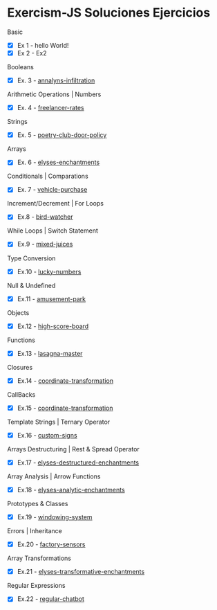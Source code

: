 # Exercism-JS Soluciones Ejercicios

Basic

- [x] Ex 1  - hello World!
- [x] Ex 2  - Ex2

Booleans

- [x]  Ex. 3 - [annalyns-infiltration](https://exercism.org/tracks/javascript/exercises/annalyns-infiltration)

Arithmetic Operations | Numbers

- [x]  Ex. 4 -  [freelancer-rates](https://exercism.org/tracks/javascript/exercises/freelancer-rates)

Strings

- [x]  Ex. 5 - [poetry-club-door-policy](https://exercism.org/tracks/javascript/exercises/poetry-club-door-policy)

Arrays

- [x]  Ex. 6 - [elyses-enchantments](https://exercism.org/tracks/javascript/exercises/elyses-enchantments)

Conditionals | Comparations

- [x]  Ex. 7 - [vehicle-purchase](https://exercism.org/tracks/javascript/exercises/vehicle-purchase)

Increment/Decrement | For Loops

- [x]  Ex.8 - [bird-watcher](https://exercism.org/tracks/javascript/exercises/bird-watcher)

While Loops | Switch Statement

- [x]  Ex.9 - [mixed-juices](https://exercism.org/tracks/javascript/exercises/mixed-juices)

Type Conversion

- [x]  Ex.10 - [lucky-numbers](https://exercism.org/tracks/javascript/exercises/lucky-numbers)

Null & Undefined

- [x]  Ex.11 - [amusement-park](https://exercism.org/tracks/javascript/exercises/amusement-park)

Objects

- [x]  Ex.12 - [high-score-board](https://exercism.org/tracks/javascript/exercises/high-score-board)

Functions

- [x]  Ex.13 - [lasagna-master](https://exercism.org/tracks/javascript/exercises/lasagna-master)

Closures

- [x]  Ex.14 - [coordinate-transformation](https://exercism.org/tracks/javascript/exercises/coordinate-transformation)

CallBacks

- [x]  Ex.15 - [coordinate-transformation](https://exercism.org/tracks/javascript/exercises/fruit-picker)

Template Strings | Ternary Operator

- [x]  Ex.16 - [custom-signs](https://exercism.org/tracks/javascript/exercises/custom-signs)

Arrays Destructuring | Rest & Spread Operator

- [x]  Ex.17 - [elyses-destructured-enchantments](https://exercism.org/tracks/javascript/exercises/elyses-destructured-enchantments)

Array Analysis | Arrow Functions

- [x]  Ex.18 - [elyses-analytic-enchantments](https://exercism.org/tracks/javascript/exercises/elyses-analytic-enchantments)

Prototypes & Classes

- [x]  Ex.19 - [windowing-system](https://exercism.org/tracks/javascript/exercises/windowing-system)

Errors | Inheritance

- [x]  Ex.20 - [factory-sensors](https://exercism.org/tracks/javascript/exercises/factory-sensors)

Array Transformations

- [x]  Ex.21 - [elyses-transformative-enchantments](https://exercism.org/tracks/javascript/exercises/elyses-transformative-enchantments)


Regular Expressions

- [x]  Ex.22 - [regular-chatbot](https://exercism.org/tracks/javascript/exercises/regular-chatbot)
